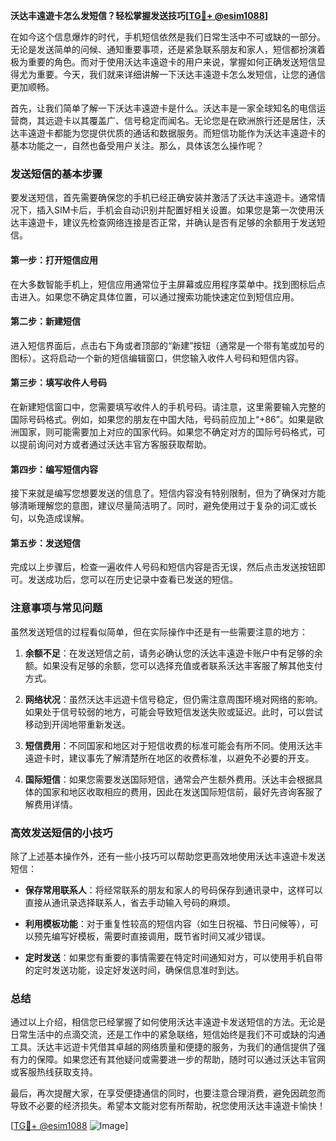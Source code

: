 **沃达丰遠遊卡怎么发短信？轻松掌握发送技巧[[TG💪+ @esim1088](https://t.me/s/esim1088)]**

在如今这个信息爆炸的时代，手机短信依然是我们日常生活中不可或缺的一部分。无论是发送简单的问候、通知重要事项，还是紧急联系朋友和家人，短信都扮演着极为重要的角色。而对于使用沃达丰遠遊卡的用户来说，掌握如何正确发送短信显得尤为重要。今天，我们就来详细讲解一下沃达丰遠遊卡怎么发短信，让您的通信更加顺畅。

首先，让我们简单了解一下沃达丰遠遊卡是什么。沃达丰是一家全球知名的电信运营商，其远遊卡以其覆盖广、信号稳定而闻名。无论您是在欧洲旅行还是居住，沃达丰遠遊卡都能为您提供优质的通话和数据服务。而短信功能作为沃达丰遠遊卡的基本功能之一，自然也备受用户关注。那么，具体该怎么操作呢？

### 发送短信的基本步骤

要发送短信，首先需要确保您的手机已经正确安装并激活了沃达丰遠遊卡。通常情况下，插入SIM卡后，手机会自动识别并配置好相关设置。如果您是第一次使用沃达丰遠遊卡，建议先检查网络连接是否正常，并确认是否有足够的余额用于发送短信。

#### 第一步：打开短信应用

在大多数智能手机上，短信应用通常位于主屏幕或应用程序菜单中。找到图标后点击进入。如果您不确定具体位置，可以通过搜索功能快速定位到短信应用。

#### 第二步：新建短信

进入短信界面后，点击右下角或者顶部的“新建”按钮（通常是一个带有笔或加号的图标）。这将启动一个新的短信编辑窗口，供您输入收件人号码和短信内容。

#### 第三步：填写收件人号码

在新建短信窗口中，您需要填写收件人的手机号码。请注意，这里需要输入完整的国际号码格式。例如，如果您的朋友在中国大陆，号码前应加上“+86”。如果是欧洲国家，则可能需要加上对应的国家代码。如果您不确定对方的国际号码格式，可以提前询问对方或者通过沃达丰官方客服获取帮助。

#### 第四步：编写短信内容

接下来就是编写您想要发送的信息了。短信内容没有特别限制，但为了确保对方能够清晰理解您的意图，建议尽量简洁明了。同时，避免使用过于复杂的词汇或长句，以免造成误解。

#### 第五步：发送短信

完成以上步骤后，检查一遍收件人号码和短信内容是否无误，然后点击发送按钮即可。发送成功后，您可以在历史记录中查看已发送的短信。

### 注意事项与常见问题

虽然发送短信的过程看似简单，但在实际操作中还是有一些需要注意的地方：

1. **余额不足**：在发送短信之前，请务必确认您的沃达丰遠遊卡账户中有足够的余额。如果没有足够的余额，您可以选择充值或者联系沃达丰客服了解其他支付方式。
   
2. **网络状况**：虽然沃达丰远遊卡信号稳定，但仍需注意周围环境对网络的影响。如果处于信号较弱的地方，可能会导致短信发送失败或延迟。此时，可以尝试移动到开阔地带重新发送。

3. **短信费用**：不同国家和地区对于短信收费的标准可能会有所不同。使用沃达丰遠遊卡时，建议事先了解清楚所在地区的收费标准，以避免不必要的开支。

4. **国际短信**：如果您需要发送国际短信，通常会产生额外费用。沃达丰会根据具体的国家和地区收取相应的费用，因此在发送国际短信前，最好先咨询客服了解费用详情。

### 高效发送短信的小技巧

除了上述基本操作外，还有一些小技巧可以帮助您更高效地使用沃达丰遠遊卡发送短信：

- **保存常用联系人**：将经常联系的朋友和家人的号码保存到通讯录中，这样可以直接从通讯录选择联系人，省去手动输入号码的麻烦。
  
- **利用模板功能**：对于重复性较高的短信内容（如生日祝福、节日问候等），可以预先编写好模板，需要时直接调用，既节省时间又减少错误。

- **定时发送**：如果您有重要的事情需要在特定时间通知对方，可以使用手机自带的定时发送功能，设定好发送时间，确保信息准时到达。

### 总结

通过以上介绍，相信您已经掌握了如何使用沃达丰遠遊卡发送短信的方法。无论是日常生活中的点滴交流，还是工作中的紧急联络，短信始终是我们不可或缺的沟通工具。沃达丰远遊卡凭借其卓越的网络质量和便捷的服务，为我们的通信提供了强有力的保障。如果您还有其他疑问或需要进一步的帮助，随时可以通过沃达丰官网或客服热线获取支持。

最后，再次提醒大家，在享受便捷通信的同时，也要注意合理消费，避免因疏忽而导致不必要的经济损失。希望本文能对您有所帮助，祝您使用沃达丰遠遊卡愉快！

[[TG💪+ @esim1088](https://t.me/s/esim1088) ![Image](https://i.postimg.cc/4NQfJmqS/Snipaste-2025-05-13-00-14-12.png)]